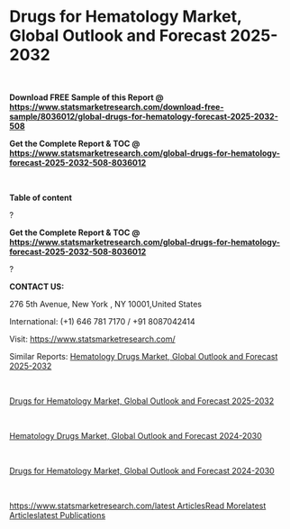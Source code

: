 <h1>Drugs for Hematology Market, Global Outlook and Forecast 2025-2032</h1><br/><p><strong>Download FREE Sample of this Report @ <a href="https://www.statsmarketresearch.com/download-free-sample/8036012/global-drugs-for-hematology-forecast-2025-2032-508">https://www.statsmarketresearch.com/download-free-sample/8036012/global-drugs-for-hematology-forecast-2025-2032-508</a></strong></p>
 
 
 
 <div><b>Get the Complete Report & TOC @ <a href="https://www.statsmarketresearch.com/global-drugs-for-hematology-forecast-2025-2032-508-8036012">https://www.statsmarketresearch.com/global-drugs-for-hematology-forecast-2025-2032-508-8036012</a></b></div>
 
 
 
 <p><br />
 
 <b>Table of content</b></p>
 
 
 
 <p>? </p>
 
 
 
 <div><b>Get the Complete Report & TOC @ <a href="https://www.statsmarketresearch.com/global-drugs-for-hematology-forecast-2025-2032-508-8036012">https://www.statsmarketresearch.com/global-drugs-for-hematology-forecast-2025-2032-508-8036012</a></b></div>
 
 
 
 <p>? </p>
 
 
 
 <p><b>CONTACT US:</b><br />
 
 276 5th Avenue, New York , NY 10001,United States<br />
 
 International: (+1) 646 781 7170 / +91 8087042414<br />
 
 Visit: <a href="https://www.statsmarketresearch.com/">https://www.statsmarketresearch.com/</a><br />
 
 Similar Reports: <a href="https://www.statsmarketresearch.com/global-drugs-for-hematology-forecast-2025-2032-508-8036012">Hematology Drugs Market, Global Outlook and Forecast 2025-2032</a><br />
 
 <br />
 
 <a href="https://www.statsmarketresearch.com/global-drugs-for-hematology-forecast-2025-2032-508-8036012">Drugs for Hematology Market, Global Outlook and Forecast 2025-2032</a><br />
 
 <br />
 
 <a href="https://www.statsmarketresearch.com/global-drugs-for-hematology-forecast-2025-2032-508-8036012">Hematology Drugs Market, Global Outlook and Forecast 2024-2030</a><br />
 
 <br />
 
 <a href="https://www.statsmarketresearch.com/global-drugs-for-hematology-forecast-2025-2032-508-8036012">Drugs for Hematology Market, Global Outlook and Forecast 2024-2030</a><br />
 
 <br />
 
 <a href="https://gyeongbokgung.com">https://www.statsmarketresearch.com/</a><a href="https://hallyeomaritime.com">latest Articles</a><a href="https://jingwansa.com">Read More</a><a href="https://nguoiviet.jp/">latest Articles</a><a href="https://www.intelmarketresearch.com/">latest Publications</a></p>